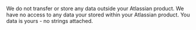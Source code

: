 We do not transfer or store any data outside your Atlassian product.
We have no access to any data your stored within your Atlassian product.
You data is yours - no strings attached.
